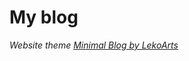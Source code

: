 # My blog


*Website theme [Minimal Blog by LekoArts](https://github.com/LekoArts/gatsby-themes/tree/master/themes/gatsby-theme-minimal-blog)*